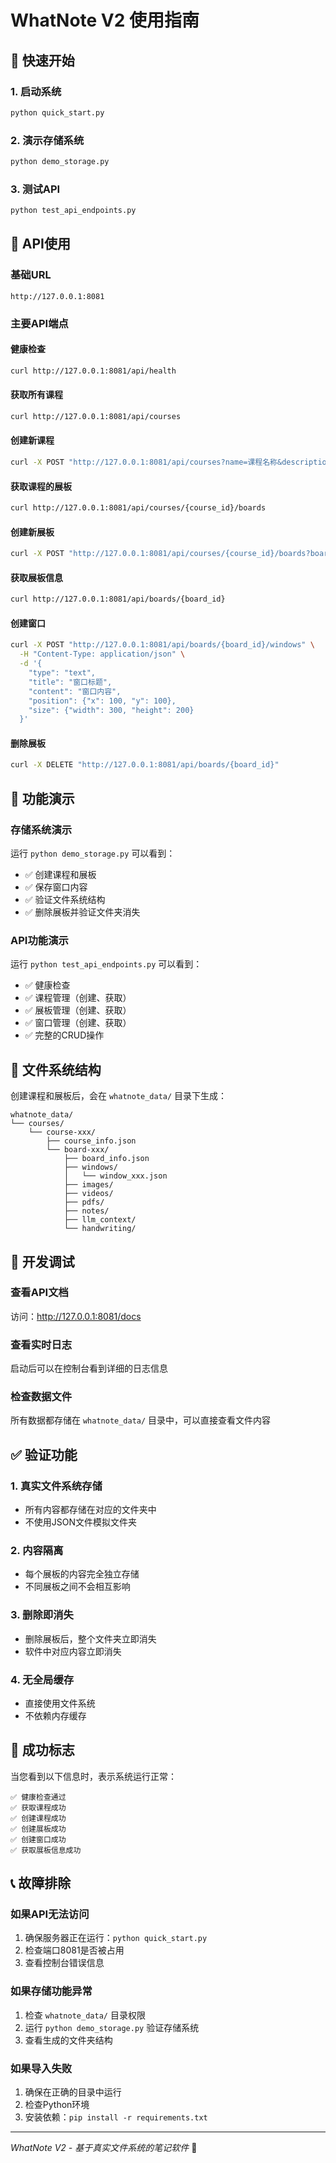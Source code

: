 # WhatNote V2 使用指南

## 🚀 快速开始

### 1. 启动系统
```bash
python quick_start.py
```

### 2. 演示存储系统
```bash
python demo_storage.py
```

### 3. 测试API
```bash
python test_api_endpoints.py
```

## 📡 API使用

### 基础URL
```
http://127.0.0.1:8081
```

### 主要API端点

#### 健康检查
```bash
curl http://127.0.0.1:8081/api/health
```

#### 获取所有课程
```bash
curl http://127.0.0.1:8081/api/courses
```

#### 创建新课程
```bash
curl -X POST "http://127.0.0.1:8081/api/courses?name=课程名称&description=课程描述"
```

#### 获取课程的展板
```bash
curl http://127.0.0.1:8081/api/courses/{course_id}/boards
```

#### 创建新展板
```bash
curl -X POST "http://127.0.0.1:8081/api/courses/{course_id}/boards?board_name=展板名称"
```

#### 获取展板信息
```bash
curl http://127.0.0.1:8081/api/boards/{board_id}
```

#### 创建窗口
```bash
curl -X POST "http://127.0.0.1:8081/api/boards/{board_id}/windows" \
  -H "Content-Type: application/json" \
  -d '{
    "type": "text",
    "title": "窗口标题",
    "content": "窗口内容",
    "position": {"x": 100, "y": 100},
    "size": {"width": 300, "height": 200}
  }'
```

#### 删除展板
```bash
curl -X DELETE "http://127.0.0.1:8081/api/boards/{board_id}"
```

## 🎯 功能演示

### 存储系统演示
运行 `python demo_storage.py` 可以看到：
- ✅ 创建课程和展板
- ✅ 保存窗口内容
- ✅ 验证文件系统结构
- ✅ 删除展板并验证文件夹消失

### API功能演示
运行 `python test_api_endpoints.py` 可以看到：
- ✅ 健康检查
- ✅ 课程管理（创建、获取）
- ✅ 展板管理（创建、获取）
- ✅ 窗口管理（创建、获取）
- ✅ 完整的CRUD操作

## 📁 文件系统结构

创建课程和展板后，会在 `whatnote_data/` 目录下生成：

```
whatnote_data/
└── courses/
    └── course-xxx/
        ├── course_info.json
        └── board-xxx/
            ├── board_info.json
            ├── windows/
            │   └── window_xxx.json
            ├── images/
            ├── videos/
            ├── pdfs/
            ├── notes/
            ├── llm_context/
            └── handwriting/
```

## 🔧 开发调试

### 查看API文档
访问：http://127.0.0.1:8081/docs

### 查看实时日志
启动后可以在控制台看到详细的日志信息

### 检查数据文件
所有数据都存储在 `whatnote_data/` 目录中，可以直接查看文件内容

## ✅ 验证功能

### 1. 真实文件系统存储
- 所有内容都存储在对应的文件夹中
- 不使用JSON文件模拟文件夹

### 2. 内容隔离
- 每个展板的内容完全独立存储
- 不同展板之间不会相互影响

### 3. 删除即消失
- 删除展板后，整个文件夹立即消失
- 软件中对应内容立即消失

### 4. 无全局缓存
- 直接使用文件系统
- 不依赖内存缓存

## 🎉 成功标志

当您看到以下信息时，表示系统运行正常：

```
✅ 健康检查通过
✅ 获取课程成功
✅ 创建课程成功
✅ 创建展板成功
✅ 创建窗口成功
✅ 获取展板信息成功
```

## 📞 故障排除

### 如果API无法访问
1. 确保服务器正在运行：`python quick_start.py`
2. 检查端口8081是否被占用
3. 查看控制台错误信息

### 如果存储功能异常
1. 检查 `whatnote_data/` 目录权限
2. 运行 `python demo_storage.py` 验证存储系统
3. 查看生成的文件夹结构

### 如果导入失败
1. 确保在正确的目录中运行
2. 检查Python环境
3. 安装依赖：`pip install -r requirements.txt`

---

*WhatNote V2 - 基于真实文件系统的笔记软件* 🚀 